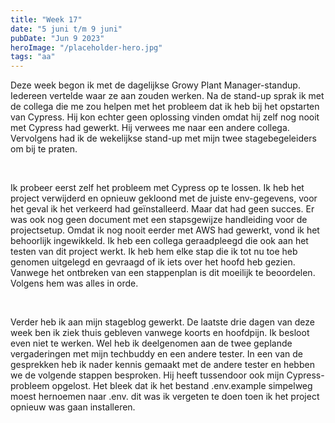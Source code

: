 ```yaml
---
title: "Week 17"
date: "5 juni t/m 9 juni"
pubDate: "Jun 9 2023"
heroImage: "/placeholder-hero.jpg"
tags: "aa"
---
```


Deze week begon ik met de dagelijkse Growy Plant Manager-standup. Iedereen vertelde waar ze aan zouden werken. Na de stand-up sprak ik met de collega die me zou helpen met het probleem dat ik heb bij het opstarten van Cypress. Hij kon echter geen oplossing vinden omdat hij zelf nog nooit met Cypress had gewerkt. Hij verwees me naar een andere collega. Vervolgens had ik de wekelijkse stand-up met mijn twee stagebegeleiders om bij te praten.

&nbsp;

Ik probeer eerst zelf het probleem met Cypress op te lossen. Ik heb het project verwijderd en opnieuw gekloond met de juiste env-gegevens, voor het geval ik het verkeerd had geïnstalleerd. Maar dat had geen succes. Er was ook nog geen document met een stapsgewijze handleiding voor de projectsetup. Omdat ik nog nooit eerder met AWS had gewerkt, vond ik het behoorlijk ingewikkeld. Ik heb een collega geraadpleegd die ook aan het testen van dit project werkt. Ik heb hem elke stap die ik tot nu toe heb genomen uitgelegd en gevraagd of ik iets over het hoofd heb gezien. Vanwege het ontbreken van een stappenplan is dit moeilijk te beoordelen. Volgens hem was alles in orde.

&nbsp;

Verder heb ik aan mijn stageblog gewerkt. De laatste drie dagen van deze week ben ik ziek thuis gebleven vanwege koorts en hoofdpijn. Ik besloot even niet te werken. Wel heb ik deelgenomen aan de twee geplande vergaderingen met mijn techbuddy en een andere tester. In een van de gesprekken heb ik nader kennis gemaakt met de andere tester en hebben we de volgende stappen besproken. Hij heeft tussendoor ook mijn Cypress-probleem opgelost. Het bleek dat ik het bestand .env.example simpelweg moest hernoemen naar .env. dit was ik vergeten te doen toen ik het project opnieuw was gaan installeren.
